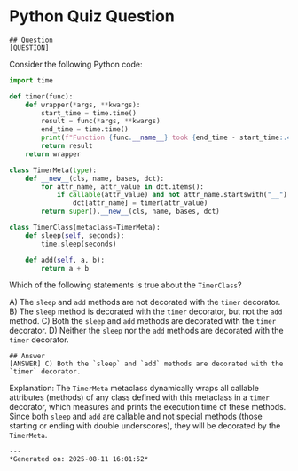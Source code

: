 # Python Quiz Question
    
    ## Question
    [QUESTION] 
Consider the following Python code:

```python
import time

def timer(func):
    def wrapper(*args, **kwargs):
        start_time = time.time()
        result = func(*args, **kwargs)
        end_time = time.time()
        print(f"Function {func.__name__} took {end_time - start_time:.4f} seconds to execute.")
        return result
    return wrapper

class TimerMeta(type):
    def __new__(cls, name, bases, dct):
        for attr_name, attr_value in dct.items():
            if callable(attr_value) and not attr_name.startswith("__"):
                dct[attr_name] = timer(attr_value)
        return super().__new__(cls, name, bases, dct)

class TimerClass(metaclass=TimerMeta):
    def sleep(self, seconds):
        time.sleep(seconds)

    def add(self, a, b):
        return a + b
```

Which of the following statements is true about the `TimerClass`? 

A) The `sleep` and `add` methods are not decorated with the `timer` decorator.
B) The `sleep` method is decorated with the `timer` decorator, but not the `add` method.
C) Both the `sleep` and `add` methods are decorated with the `timer` decorator.
D) Neither the `sleep` nor the `add` methods are decorated with the `timer` decorator.
    
    ## Answer
    [ANSWER] C) Both the `sleep` and `add` methods are decorated with the `timer` decorator.

Explanation: The `TimerMeta` metaclass dynamically wraps all callable attributes (methods) of any class defined with this metaclass in a `timer` decorator, which measures and prints the execution time of these methods. Since both `sleep` and `add` are callable and not special methods (those starting or ending with double underscores), they will be decorated by the `TimerMeta`.
    
    ---
    *Generated on: 2025-08-11 16:01:52*
    